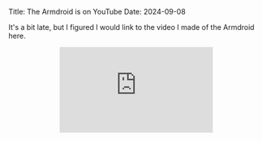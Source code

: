 Title: The Armdroid is on YouTube
Date: 2024-09-08

It's a bit late, but I figured I would link to the video I made of the Armdroid here.

<iframe style="display:block;margin-left:auto;margin-right:auto;aspect-ratio:16/9;width:60%;max-width:90vw" src="https://www.youtube.com/embed/0mRsyNCx9s8?si=NdmeNObNK7sYcSL5&cc_load_policy=1&cc_lang_pref=en&rel=0&enablejsapi=1" frameborder="0" allow="accelerometer;autoplay;clipboard-write;encrypted-media;gyroscope;picture-in-picture;web-share"></iframe>

